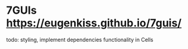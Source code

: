 # 7GUIs https://eugenkiss.github.io/7guis/

todo: styling, implement dependencies functionality in Cells



